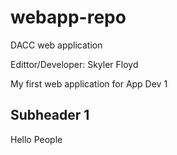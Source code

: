 # webapp-repo
DACC web application

Edittor/Developer: Skyler Floyd

My first web application for App Dev 1

## Subheader 1

Hello People
